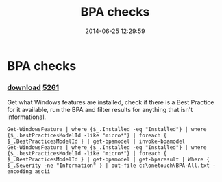 ﻿---
pid:            5260
parent:         0
children:       5261
poster:         PWilkinson
title:          BPA checks
date:           2014-06-25 12:29:59
description:    Get what Windows features are installed, check if there is a Best Practice for it available, run the BPA and filter results for anything that isn't informational.
format:         posh
---

# BPA checks

### [download](5260.ps1)  [5261](5261.md)

Get what Windows features are installed, check if there is a Best Practice for it available, run the BPA and filter results for anything that isn't informational.

```posh
Get-WindowsFeature | where {$_.Installed -eq "Installed"} | where {$_.bestPracticesModelId -like "micro*"} | foreach { $_.BestPracticesModelId } | get-bpamodel | invoke-bpamodel
Get-WindowsFeature | where {$_.Installed -eq "Installed"} | where {$_.bestPracticesModelId -like "micro*"} | foreach { $_.BestPracticesModelId } | get-bpamodel | get-bparesult | Where { $_.Severity -ne "Information" } | out-file c:\onetouch\BPA-All.txt -encoding ascii
```
